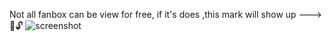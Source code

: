 Not all fanbox can be view for free, if it's does ,this mark will show up ---> &#128273;&#128275;
![screenshot](https://github.com/zhuzemin/pixiv_free_fanbox/raw/master/screenshot.jpg)

